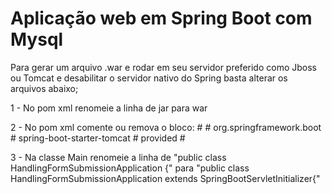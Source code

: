 # Aplicação web em Spring Boot com Mysql

Para gerar um arquivo .war e rodar em seu servidor preferido como Jboss ou Tomcat e desabilitar o servidor nativo do Spring basta alterar os arquivos abaixo;


1 - No pom xml renomeie a linha de <packaging>jar</packaging> para <packaging>war</packaging>

2 - No pom xml comente ou remova o bloco: 
		# <dependency>
        #    <groupId>org.springframework.boot</groupId>
        #    <artifactId>spring-boot-starter-tomcat</artifactId>
        #    <scope>provided</scope>
        # </dependency>
		
3 - Na classe Main renomeie a linha de "public class HandlingFormSubmissionApplication {" para 
"public class HandlingFormSubmissionApplication extends SpringBootServletInitializer{"
